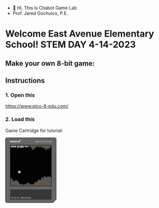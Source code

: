 - 👋 Hi, This is Chabot Game Lab
- Prof. Jared Gochuico, P.E.


# Welcome East Avenue Elementary School! STEM DAY 4-14-2023

## Make your own 8-bit game:
## Instructions
### 1. Open this
https://www.pico-8-edu.com/

### 2. Load this
Game Cartridge for tutorial: 

![alt text here](https://raw.githubusercontent.com/chabotgamelab/chabotgamelab/main/my_game.p8.png)




<!---
chabotgamelab/chabotgamelab is a ✨ special ✨ repository because its `README.md` (this file) appears on your GitHub profile.
You can click the Preview link to take a look at your changes.
--->


